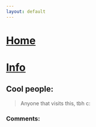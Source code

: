 ```yaml
---
layout: default
---
```


# [Home](./)              
  # [Info](./another_page.html)

## Cool people:
> Anyone that visits this, tbh c:

### Comments:
<script src="https://utteranc.es/client.js"
        repo="BamsTheSergal/bamsthesergal.github.io"
        issue-term="pathname"
        label="comments"
        theme="github-light"
        crossorigin="anonymous"
        async>
</script>
